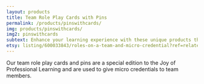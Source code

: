 ```yaml
---
layout: products
title: Team Role Play Cards with Pins
permalink: /products/pinswithcards/
img: products/pinswithcards/
img2: pinswithcards
subtext: Enhance your learning experience with these unique products that activate wonder and play.
etsy: listing/600033843/roles-on-a-team-and-micro-credential?ref=related-7
---
```


Our team role play cards and pins are a special edition to the Joy of Professional Learning and are used to give micro credentials to team members.
